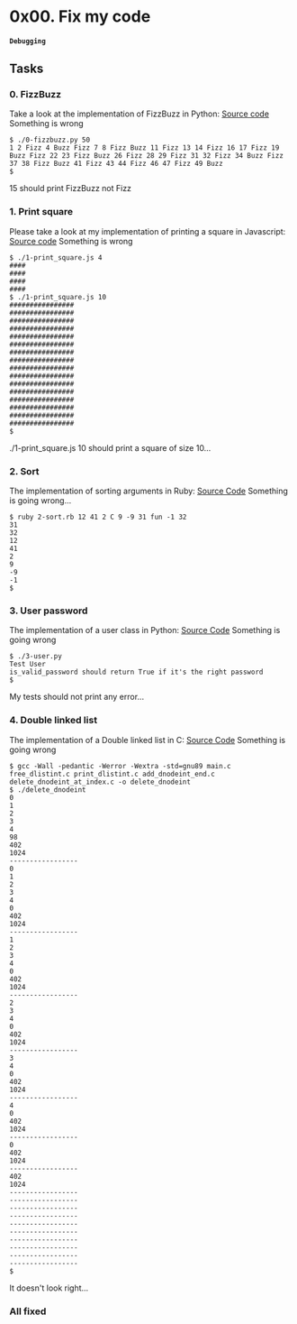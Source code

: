 # 0x00. Fix my code
#### ``Debugging``

## Tasks
### 0. FizzBuzz
Take a look at the implementation of FizzBuzz in Python: [Source code](https://github.com/holbertonschool/Fix-my-code-0/blob/master/0-fizzbuzz.py)
Something is wrong
```
$ ./0-fizzbuzz.py 50
1 2 Fizz 4 Buzz Fizz 7 8 Fizz Buzz 11 Fizz 13 14 Fizz 16 17 Fizz 19 Buzz Fizz 22 23 Fizz Buzz 26 Fizz 28 29 Fizz 31 32 Fizz 34 Buzz Fizz 37 38 Fizz Buzz 41 Fizz 43 44 Fizz 46 47 Fizz 49 Buzz
$
```
15 should print FizzBuzz not Fizz

### 1. Print square
Please take a look at my implementation of printing a square in Javascript: [Source code](https://alx-intranet.hbtn.io/rltoken/aRr-rGLsvmrlvezQoxEtCg)
Something is wrong
```
$ ./1-print_square.js 4
####
####
####
####
$ ./1-print_square.js 10
################
################
################
################
################
################
################
################
################
################
################
################
################
################
################
################
$
```
./1-print_square.js 10 should print a square of size 10…

### 2. Sort
The implementation of sorting arguments in Ruby: [Source Code](https://alx-intranet.hbtn.io/rltoken/Rn9VSH6Vo4vGiqNzqBJ6mg)
Something is going wrong...
```
$ ruby 2-sort.rb 12 41 2 C 9 -9 31 fun -1 32
31
32
12
41
2
9
-9
-1
$
```

### 3. User password
The implementation of a user class in Python: [Source Code](https://github.com/holbertonschool/Fix-my-code-0/blob/master/3-user.py)
Something is going wrong
```
$ ./3-user.py 
Test User
is_valid_password should return True if it's the right password
$
```
My tests should not print any error...

### 4. Double linked list
The implementation of a Double linked list in C: [Source Code](https://alx-intranet.hbtn.io/rltoken/X0d3R2LB1bZuQel0ghSX2Q)
Something is going wrong
```
$ gcc -Wall -pedantic -Werror -Wextra -std=gnu89 main.c free_dlistint.c print_dlistint.c add_dnodeint_end.c delete_dnodeint_at_index.c -o delete_dnodeint
$ ./delete_dnodeint
0
1
2
3
4
98
402
1024
-----------------
0
1
2
3
4
0
402
1024
-----------------
1
2
3
4
0
402
1024
-----------------
2
3
4
0
402
1024
-----------------
3
4
0
402
1024
-----------------
4
0
402
1024
-----------------
0
402
1024
-----------------
402
1024
-----------------
-----------------
-----------------
-----------------
-----------------
-----------------
-----------------
-----------------
-----------------
-----------------
$
```
It doesn't look right...

### All fixed
